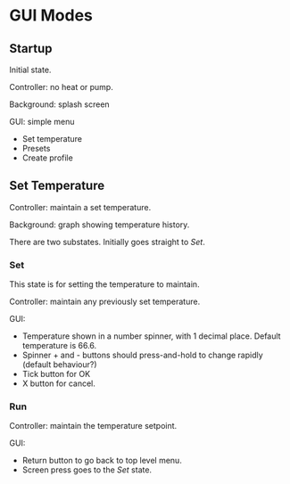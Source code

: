 # GUI Modes

## Startup
Initial state.

Controller: no heat or pump.

Background: splash screen

GUI: simple menu
* Set temperature
* Presets
* Create profile

## Set Temperature
Controller: maintain a set temperature. 

Background: graph showing temperature history.

There are two substates. Initially goes straight to *Set*.

### Set
This state is for setting the temperature to maintain. 

Controller: maintain any previously set temperature.

GUI: 
* Temperature shown in a number spinner, with 1 decimal place. Default temperature is 66.6.
* Spinner + and - buttons should press-and-hold to change rapidly (default behaviour?)
* Tick button for OK
* X button for cancel.

### Run
Controller: maintain the temperature setpoint.

GUI:
* Return button to go back to top level menu.
* Screen press goes to the *Set* state.
